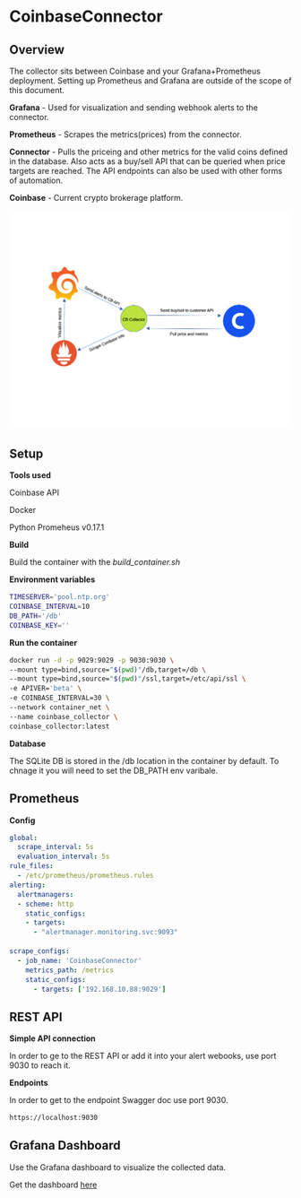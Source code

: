 # CoinbaseConnector

## Overview

The collector sits between Coinbase and your Grafana+Prometheus deployment. Setting up Prometheus and Grafana are outside of the scope of this document. 

**Grafana** - Used for visualization and sending webhook alerts to the connector.

**Prometheus** - Scrapes the metrics(prices) from the connector.

**Connector** - Pulls the priceing and other metrics for the valid coins defined in the database. Also acts as a buy/sell API that can be queried when price targets are reached. The API endpoints can also be used with other forms of automation.

**Coinbase** - Current crypto brokerage platform.

<img src="./Images/connector.png">

## Setup

**Tools used**

Coinbase API

Docker

Python Promeheus v0.17.1

**Build**

Build the container with the *build_container.sh*

**Environment variables**

```bash
TIMESERVER='pool.ntp.org'
COINBASE_INTERVAL=10
DB_PATH='/db'
COINBASE_KEY=''
```

**Run the container**

```bash
docker run -d -p 9029:9029 -p 9030:9030 \
--mount type=bind,source="$(pwd)"/db,target=/db \
--mount type=bind,source="$(pwd)"/ssl,target=/etc/api/ssl \
-e APIVER='beta' \
-e COINBASE_INTERVAL=30 \
--network container_net \
--name coinbase_collector \
coinbase_collector:latest
```

**Database**

The SQLite DB is stored in the /db location in the container by default. To chnage it you will need to set the DB_PATH env varibale. 

## Prometheus

**Config**

```yaml
global:
  scrape_interval: 5s
  evaluation_interval: 5s
rule_files:
  - /etc/prometheus/prometheus.rules
alerting:
  alertmanagers:
  - scheme: http
    static_configs:
    - targets:
      - "alertmanager.monitoring.svc:9093"

scrape_configs:
  - job_name: 'CoinbaseConnector'
    metrics_path: /metrics
    static_configs:
      - targets: ['192.168.10.88:9029']
```

## REST API

**Simple API connection**

In order to ge to the REST API or add it into your alert webooks, use port 9030 to reach it.

**Endpoints**

In order to get to the endpoint Swagger doc use port 9030.

```bash
https://localhost:9030
```

## Grafana Dashboard
Use the Grafana dashboard to visualize the collected data.

Get the dashboard [here](https://github.com/JonathanArrance/CoinbaseCollector/tree/main/dashboard)